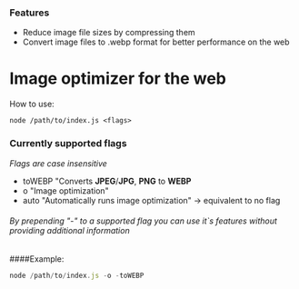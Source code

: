 ### Features

- Reduce image file sizes by compressing them
- Convert image files to .webp format for better performance on the web

# Image optimizer for the web

How to use:
```shell 
node /path/to/index.js <flags>
```

### Currently supported flags
*Flags are case insensitive*

- toWEBP
"Converts **JPEG**/**JPG**, **PNG** to **WEBP**
- o
"Image optimization"
- auto
"Automatically runs image optimization" -> equivalent to no flag

###### *By prepending "-" to a supported flag you can use it`s features without providing additional information*

####Example:
```javascript
node /path/to/index.js -o -toWEBP
```

